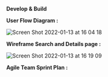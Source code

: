 <b>Develop & Build</b>

<b> User Flow Diagram :</b>

![Screen Shot 2022-01-13 at 16 04 18](https://user-images.githubusercontent.com/49109424/149416296-95edc47b-8ab8-4f63-a0ca-7666ea307f6a.png)


<b> Wireframe Search and Details page :</b>

![Screen Shot 2022-01-13 at 16 19 09](https://user-images.githubusercontent.com/49109424/149418185-df19c838-7cb2-406c-b540-5f3025404891.png)

<b> Agile Team Sprint Plan  :</b>
